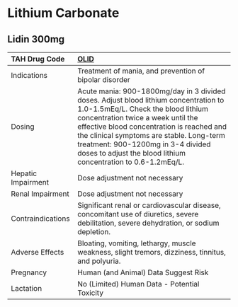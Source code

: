 # Lithium Carbonate

## Lidin 300mg

| TAH Drug Code      | [OLID](https://www.tahsda.org.tw/drugs/hissearch.php?drug_code=OLID)                                                                                                                                                                                                                                                                                            |
|:-------------------|:----------------------------------------------------------------------------------------------------------------------------------------------------------------------------------------------------------------------------------------------------------------------------------------------------------------------------------------------------------------|
| Indications        | Treatment of mania, and prevention of bipolar disorder                                                                                                                                                                                                                                                                                                          |
| Dosing             | Acute mania: 900-1800mg/day in 3 divided doses. Adjust blood lithium concentration to 1.0-1.5mEq/L. Check the blood lithium concentration twice a week until the effective blood concentration is reached and the clinical symptoms are stable. Long-term treatment: 900-1200mg in 3-4 divided doses to adjust the blood lithium concentration to 0.6-1.2mEq/L. |
| Hepatic Impairment | Dose adjustment not necessary                                                                                                                                                                                                                                                                                                                                   |
| Renal Impairment   | Dose adjustment not necessary                                                                                                                                                                                                                                                                                                                                   |
| Contraindications  | Significant renal or cardiovascular disease, concomitant use of diuretics, severe debilitation, severe dehydration, or sodium depletion.                                                                                                                                                                                                                        |
| Adverse Effects    | Bloating, vomiting, lethargy, muscle weakness, slight tremors, dizziness, tinnitus, and polyuria.                                                                                                                                                                                                                                                               |
| Pregnancy          | Human (and Animal) Data Suggest Risk                                                                                                                                                                                                                                                                                                                            |
| Lactation          | No (Limited) Human Data - Potential Toxicity                                                                                                                                                                                                                                                                                                                    |

